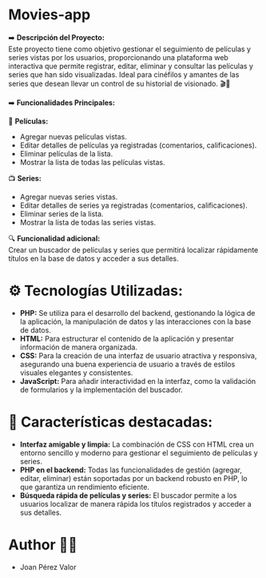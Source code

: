 # Movies-app

➡️ **Descripción del Proyecto:**<br> 
Este proyecto tiene como objetivo gestionar el seguimiento de películas y series vistas por los usuarios, proporcionando una plataforma web interactiva que permite registrar, editar, eliminar y consultar las películas y series que han sido visualizadas. Ideal para cinéfilos y amantes de las series que desean llevar un control de su historial de visionado. 🎬🍿

➡️ **Funcionalidades Principales:**<br>

🎥 **Películas:**<br>
- Agregar nuevas películas vistas.<br>
- Editar detalles de películas ya registradas (comentarios, calificaciones).<br>
- Eliminar películas de la lista.<br>
- Mostrar la lista de todas las películas vistas.<br>

📺 **Series:**<br>
- Agregar nuevas series vistas.<br>
- Editar detalles de series ya registradas (comentarios, calificaciones).<br>
- Eliminar series de la lista.<br>
- Mostrar la lista de todas las series vistas.<br>

🔍 **Funcionalidad adicional:**<br> 
Crear un buscador de películas y series que permitirá localizar rápidamente títulos en la base de datos y acceder a sus detalles.<br>

# ⚙️ Tecnologías Utilizadas:<br>
- **PHP:** Se utiliza para el desarrollo del backend, gestionando la lógica de la aplicación, la manipulación de datos y las interacciones con la base de datos.<br>
- **HTML:** Para estructurar el contenido de la aplicación y presentar información de manera organizada.<br>
- **CSS:** Para la creación de una interfaz de usuario atractiva y responsiva, asegurando una buena experiencia de usuario a través de estilos visuales elegantes y consistentes.<br>
- **JavaScript:** Para añadir interactividad en la interfaz, como la validación de formularios y la implementación del buscador.<br>

# 🌟 Características destacadas:<br>
- **Interfaz amigable y limpia:** La combinación de CSS con HTML crea un entorno sencillo y moderno para gestionar el seguimiento de películas y series.<br>
- **PHP en el backend:** Todas las funcionalidades de gestión (agregar, editar, eliminar) están soportadas por un backend robusto en PHP, lo que garantiza un rendimiento eficiente.<br>
- **Búsqueda rápida de películas y series:** El buscador permite a los usuarios localizar de manera rápida los títulos registrados y acceder a sus detalles.<br>

# Author 🧑‍💻<br>
- Joan Pérez Valor
